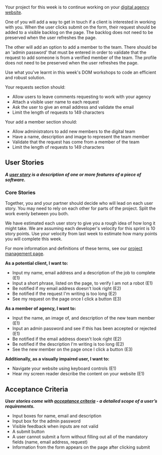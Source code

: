Your project for this week is to continue working on your [digital agency website](../../pre-app-4/project).

One of you will add a way to get in touch if a client is interested in working with you. When the user clicks submit on the form, their request should be added to a visible backlog on the page. The backlog does not need to be preserved when the user refreshes the page.

The other will add an option to add a member to the team. There should be an 'admin password' that must be entered in order to validate that the request to add someone is from a verified member of the team. The profile does not need to be preserved when the user refreshes the page.

Use what you've learnt in this week's DOM workshops to code an efficient and robust solution.

Your requests section should:

- Allow users to leave comments requesting to work with your agency
- Attach a visible user name to each request
- Ask the user to give an email address and validate the email
- Limit the length of requests to 149 characters

Your add a member section should:

- Allow administrators to add new members to the digital team
- Have a name, description and image to represent the team member
- Validate that the request has come from a member of the team
- Limit the length of requests to 149 characters

## User Stories

_**A [user story](https://www.visual-paradigm.com/guide/agile-software-development/what-is-user-story/) is a description of one or more features of a piece of software.**_

### Core Stories

Together, you and your partner should decide who will lead on each user story. You may need to rely on each other for parts of the project. Split the work evenly between you both.

We have estimated each user story to give you a rough idea of how long it might take. We are assuming each developer's velocity for this sprint is 10 story points. Use your velocity from last week to estimate how many points you will complete this week.

For more information and definitions of these terms, see our [project management page](./handbook/project-management).

**As a potential client, I want to:**

- Input my name, email address and a description of the job to complete (E1)
- Input a short phrase, listed on the page, to verify I am not a robot (E1)
- Be notified if my email address doesn't look right (E2)
- Be notified if the request I'm writing is too long (E2)
- See my request on the page once I click a button (E3)

**As a member of agency, I want to:**

- Input the name, an image of, and description of the new team member (E1)
- Input an admin password and see if this has been accepted or rejected (E1)
- Be notified if the email address doesn't look right (E2)
- Be notified if the description I'm writing is too long (E2)
- See the new member on the page once I click a button (E3)

**Additionally, as a visually impaired user, I want to:**

- Navigate your website using keyboard controls (E1)
- Hear my screen reader describe the content on your website (E1)

## Acceptance Criteria

_**User stories come with [acceptance criteria](https://blog.easyagile.com/how-to-write-good-user-stories-in-agile-software-development-d4b25356b604?gi=dc603f56ed77) - a detailed scope of a user’s requirements.**_

- Input boxes for name, email and description
- Input box for the admin password
- Visible feedback when inputs are not valid
- A submit button
- A user cannot submit a form without filling out all of the mandatory fields (name, email address, request)
- Information from the form appears on the page after clicking submit
